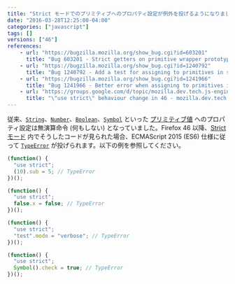 ```yaml
---
title: "Strict モードでのプリミティブへのプロパティ設定が例外を投げるようになりました"
date: "2016-03-28T12:25:00-04:00"
categories: ["javascript"]
tags: []
versions: ["46"]
references:
    - url: "https://bugzilla.mozilla.org/show_bug.cgi?id=603201"
      title: "Bug 603201 - Strict getters on primitive wrapper prototypes receive wrapped |this| values"
    - url: "https://bugzilla.mozilla.org/show_bug.cgi?id=1240792"
      title: "Bug 1240792 - Add a test for assigning to primitives in strict mode"
    - url: "https://bugzilla.mozilla.org/show_bug.cgi?id=1241966"
      title: "Bug 1241966 - Better error when assigning to primitives in strict mode"
    - url: "https://groups.google.com/d/topic/mozilla.dev.tech.js-engine/O3qHW_hJ3Sk/discussion"
      title: "\"use strict\" behaviour change in 46 - mozilla.dev.tech.js-engine"
---
```

従来、[`String`](https://developer.mozilla.org/docs/Web/JavaScript/Reference/Global_Objects/String)、[`Number`](https://developer.mozilla.org/docs/Web/JavaScript/Reference/Global_Objects/Number)、[`Boolean`](https://developer.mozilla.org/docs/Web/JavaScript/Reference/Global_Objects/Boolean)、[`Symbol`](https://developer.mozilla.org/docs/Web/JavaScript/Reference/Global_Objects/Symbol) といった [プリミティブ値](https://developer.mozilla.org/docs/Glossary/Primitive) へのプロパティ設定は無演算命令 (何もしない) となっていました。Firefox 46 以降、[Strict モード](https://developer.mozilla.org/docs/Web/JavaScript/Reference/Strict_mode) 内でそうしたコードが見られた場合、ECMAScript 2015 (ES6) 仕様に従って [`TypeError`](https://developer.mozilla.org/docs/Web/JavaScript/Reference/Global_Objects/TypeError) が投げられます。以下の例を参照してください。

```js
(function() {
  "use strict";
  (10).sub = 5; // TypeError
})();
```
```js
(function() {
  "use strict";
  false.x = false; // TypeError
})();
```
```js
(function() {
  "use strict";
  "test".mode = "verbose"; // TypeError
})();
```
```js
(function() {
  "use strict";
  Symbol().check = true; // TypeError
})();
```

